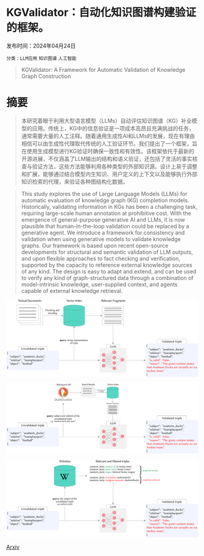 # KGValidator：自动化知识图谱构建验证的框架。

发布时间：2024年04月24日

`分类：LLM应用` `知识图谱` `人工智能`

> KGValidator: A Framework for Automatic Validation of Knowledge Graph Construction

# 摘要

> 本研究着眼于利用大型语言模型（LLMs）自动评估知识图谱（KG）补全模型的应用。传统上，KG中的信息验证是一项成本高昂且充满挑战的任务，通常需要大量的人工注释。随着通用生成性AI和LLMs的发展，现在有理由相信可以由生成性代理取代传统的人工验证环节。我们提出了一个框架，旨在使用生成模型进行KG验证时确保一致性和有效性。该框架依托于最新的开源进展，不仅涵盖了LLM输出的结构和语义验证，还包括了灵活的事实核查与验证方法，这些方法能够利用各种类型的外部知识源。设计上易于调整和扩展，能够通过结合模型内生知识、用户定义的上下文以及能够执行外部知识检索的代理，来验证各种图结构化数据。

> This study explores the use of Large Language Models (LLMs) for automatic evaluation of knowledge graph (KG) completion models. Historically, validating information in KGs has been a challenging task, requiring large-scale human annotation at prohibitive cost. With the emergence of general-purpose generative AI and LLMs, it is now plausible that human-in-the-loop validation could be replaced by a generative agent. We introduce a framework for consistency and validation when using generative models to validate knowledge graphs. Our framework is based upon recent open-source developments for structural and semantic validation of LLM outputs, and upon flexible approaches to fact checking and verification, supported by the capacity to reference external knowledge sources of any kind. The design is easy to adapt and extend, and can be used to verify any kind of graph-structured data through a combination of model-intrinsic knowledge, user-supplied context, and agents capable of external knowledge retrieval.

![KGValidator：自动化知识图谱构建验证的框架。](../../../paper_images/2404.15923/x1.png)

![KGValidator：自动化知识图谱构建验证的框架。](../../../paper_images/2404.15923/x2.png)

![KGValidator：自动化知识图谱构建验证的框架。](../../../paper_images/2404.15923/x3.png)

[Arxiv](https://arxiv.org/abs/2404.15923)